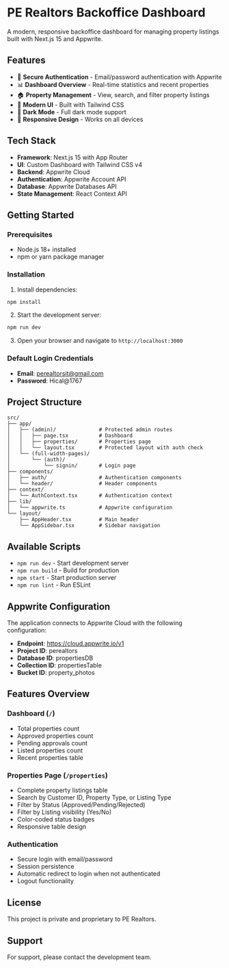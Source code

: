 # PE Realtors Backoffice Dashboard

A modern, responsive backoffice dashboard for managing property listings built with Next.js 15 and Appwrite.

## Features

- 🔐 **Secure Authentication** - Email/password authentication with Appwrite
- 📊 **Dashboard Overview** - Real-time statistics and recent properties
- 🏠 **Property Management** - View, search, and filter property listings
- 🎨 **Modern UI** - Built with Tailwind CSS
- 🌙 **Dark Mode** - Full dark mode support
- 📱 **Responsive Design** - Works on all devices

## Tech Stack

- **Framework**: Next.js 15 with App Router
- **UI**: Custom Dashboard with Tailwind CSS v4
- **Backend**: Appwrite Cloud
- **Authentication**: Appwrite Account API
- **Database**: Appwrite Databases API
- **State Management**: React Context API

## Getting Started

### Prerequisites

- Node.js 18+ installed
- npm or yarn package manager

### Installation

1. Install dependencies:

```bash
npm install
```

2. Start the development server:

```bash
npm run dev
```

3. Open your browser and navigate to `http://localhost:3000`

### Default Login Credentials

- **Email**: perealtorsit@gmail.com
- **Password**: Hical@1767

## Project Structure

```
src/
├── app/
│   ├── (admin)/              # Protected admin routes
│   │   ├── page.tsx          # Dashboard
│   │   ├── properties/       # Properties page
│   │   └── layout.tsx        # Protected layout with auth check
│   └── (full-width-pages)/
│       └── (auth)/
│           └── signin/       # Login page
├── components/
│   ├── auth/                 # Authentication components
│   └── header/               # Header components
├── context/
│   └── AuthContext.tsx       # Authentication context
├── lib/
│   └── appwrite.ts           # Appwrite configuration
└── layout/
    ├── AppHeader.tsx         # Main header
    └── AppSidebar.tsx        # Sidebar navigation
```

## Available Scripts

- `npm run dev` - Start development server
- `npm run build` - Build for production
- `npm start` - Start production server
- `npm run lint` - Run ESLint

## Appwrite Configuration

The application connects to Appwrite Cloud with the following configuration:

- **Endpoint**: https://cloud.appwrite.io/v1
- **Project ID**: perealtors
- **Database ID**: propertiesDB
- **Collection ID**: propertiesTable
- **Bucket ID**: property_photos

## Features Overview

### Dashboard (`/`)
- Total properties count
- Approved properties count
- Pending approvals count
- Listed properties count
- Recent properties table

### Properties Page (`/properties`)
- Complete property listings table
- Search by Customer ID, Property Type, or Listing Type
- Filter by Status (Approved/Pending/Rejected)
- Filter by Listing visibility (Yes/No)
- Color-coded status badges
- Responsive table design

### Authentication
- Secure login with email/password
- Session persistence
- Automatic redirect to login when not authenticated
- Logout functionality

## License

This project is private and proprietary to PE Realtors.

## Support

For support, please contact the development team.
